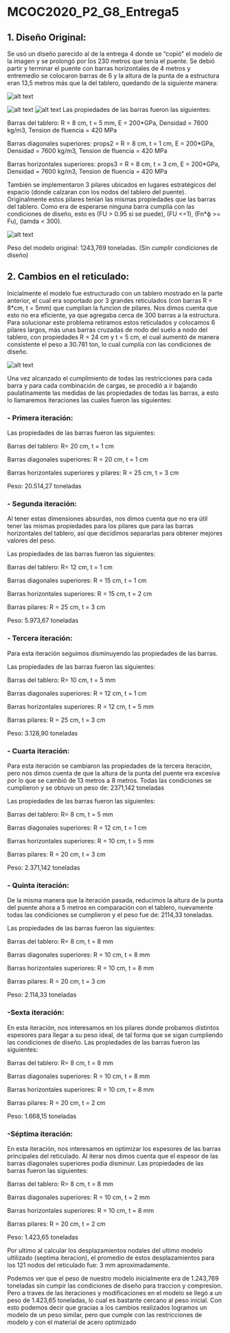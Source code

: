 # MCOC2020_P2_G8_Entrega5
## 1. Diseño Original:

  Se usó un diseño parecido al de la entrega 4 donde se “copió” el modelo de la imagen y se prolongó por los 230 metros que tenía el puente. Se debió partir y terminar el puente con barras horizontales de 4 metros y entremedio se colocaron barras de 6 y la altura de la punta de a estructura eran 13,5 metros más que la del tablero, quedando de la siguiente manera:

![alt text](https://github.com/EduardoGM98/MCOC2020_P2_G8_Entrega5/blob/main/IMAGEN.png)<br>

![alt text](https://github.com/EduardoGM98/MCOC2020_P2_G8_Entrega5/blob/main/IMAGEN2.png)
![alt text](https://github.com/EduardoGM98/MCOC2020_P2_G8_Entrega5/blob/main/IMAGEN3.png)
Las propiedades de las barras fueron las siguientes:

Barras del tablero: R = 8 cm, t = 5 mm, E = 200*GPa, Densidad = 7600 kg/m3, Tension de fluencia = 420 MPa

Barras diagonales superiores: props2 = R = 8 cm, t = 1 cm, E = 200*GPa, Densidad = 7600 kg/m3, Tension de fluencia = 420 MPa

Barras horizontales superiores: props3 = R = 8 cm, t = 3 cm, E = 200*GPa, Densidad = 7600 kg/m3, Tension de fluencia = 420 MPa


También se implementaron 3 pilares ubicados en lugares estratégicos del espacio (donde calzaran con los nodos del tablero del puente). Originalmente estos pilares tenían las mismas propiedades que las barras del tablero. Como era de esperarse ninguna barra cumplía con las condiciones de diseño, esto es (FU > 0.95 si se puede), (FU <=1), (Fn*ϕ >= Fu), (lamda < 300).

![alt text](https://github.com/EduardoGM98/MCOC2020_P2_G8_Entrega5/blob/main/IMAGEN4.png)<br>

Peso del modelo original:   1243,769 toneladas. (Sin cumplir condiciones de diseño)

## 2. Cambios en el reticulado:

Inicialmente el modelo fue estructurado con un tablero mostrado en la parte anterior, el cual era soportado por 3 grandes reticulados (con barras R = 8*cm, t = 5mm) que cumplian la funcion de pilares. Nos dimos cuenta que esto no era eficiente, ya que agregaba cerca de 300 barras a la estructura. 
Para solucionar este problema retiramos estos reticulados y colocamos 6 pilares largos, más unas barras cruzadas de nodo del suelo a nodo del tablero, con propiedades R = 24 cm y t = 5 cm, el cual aumentó de manera consistente el peso a 30.781 ton, lo cual cumplía con las condiciones de diseño. 

![alt text](https://github.com/EduardoGM98/MCOC2020_P2_G8_Entrega5/blob/main/IMAGEN5.png)<br>

Una vez alcanzado el cumplimiento de todas las restricciones para cada barra y para cada combinación de cargas, se procedió a ir bajando paulatinamente las medidas de las propiedades de todas las barras, a esto lo llamaremos iteraciones las cuales fueron las siguientes:


### - Primera iteración:

Las propiedades de las barras fueron las siguientes:

Barras del tablero: R= 20 cm, t = 1 cm 

Barras diagonales superiores: R = 20 cm, t = 1 cm

Barras horizontales superiores y pilares: R = 25 cm, t = 3 cm

Peso: 20.514,27 toneladas


### - Segunda iteración:

Al tener estas dimensiones absurdas, nos dimos cuenta que no era útil tener las mismas propiedades para los pilares que para las barras horizontales del tablero, así que decidimos separarlas para obtener mejores valores del peso.

Las propiedades de las barras fueron las siguientes:

Barras del tablero: R= 12 cm, t = 1 cm 

Barras diagonales superiores: R = 15 cm, t = 1 cm

Barras horizontales superiores: R = 15 cm, t = 2 cm

Barras pilares: R = 25 cm, t = 3 cm

Peso: 5.973,67 toneladas


### - Tercera iteración:

Para esta iteración seguimos disminuyendo las propiedades de las barras.

Las propiedades de las barras fueron las siguientes:

Barras del tablero: R= 10 cm, t = 5 mm 

Barras diagonales superiores: R = 12 cm, t = 1 cm

Barras horizontales superiores: R = 12 cm, t = 5 mm

Barras pilares: R = 25 cm, t = 3 cm

Peso: 3.128,90 toneladas


### - Cuarta iteración:
Para esta iteración se cambiaron las propiedades de la tercera iteración, pero nos dimos cuenta de que la altura de la punta del puente era excesiva por lo que se cambió de 13 metros a 8 metros. Todas las condiciones se cumplieron y se obtuvo un peso de: 2371,142 toneladas

Las propiedades de las barras fueron las siguientes:

Barras del tablero: R= 8 cm, t = 5 mm 

Barras diagonales superiores: R = 12 cm, t = 1 cm

Barras horizontales superiores: R = 10 cm, t = 5 mm

Barras pilares: R = 20 cm, t = 3 cm

Peso: 2.371,142 toneladas


### - Quinta iteración:
De la misma manera que la iteración pasada, reducimos la altura de la punta del puente ahora a 5 metros en comparación con el tablero, nuevamente todas las condiciones se cumplieron y el peso fue de: 2114,33 toneladas.

Las propiedades de las barras fueron las siguientes:

Barras del tablero: R= 8 cm, t = 8 mm 

Barras diagonales superiores: R = 10 cm, t = 8 mm

Barras horizontales superiores: R = 10 cm, t = 8 mm

Barras pilares: R = 20 cm, t = 3 cm

Peso: 2.114,33 toneladas


### -Sexta iteración:
En esta iteración, nos interesamos en los pilares donde probamos distintos espesores para llegar a su peso ideal, de tal forma que se sigan cumpliendo las condiciones de diseño.
Las propiedades de las barras fueron las siguientes:

Barras del tablero: R= 8 cm, t = 8 mm 

Barras diagonales superiores: R = 10 cm, t = 8 mm

Barras horizontales superiores: R = 10 cm, t = 8 mm

Barras pilares: R = 20 cm, t = 2 cm

Peso: 1.668,15 toneladas


### -Séptima iteración:
En esta iteración, nos interesamos en optimizar los espesores de las barras principales del reticulado. Al iterar nos dimos cuenta que el espesor de las barras diagonales superiores podia disminuir. Las propiedades de las barras fueron las siguientes:

Barras del tablero: R= 8 cm, t = 8 mm 

Barras diagonales superiores: R = 10 cm, t = 2 mm

Barras horizontales superiores: R = 10 cm, t = 8 mm

Barras pilares: R = 20 cm, t = 2 cm

Peso: 1.423,65 toneladas 

Por ultimo al calcular los desplazamientos nodales del ultimo modelo ultilizado (septima iteracion), el promedio de estos desplazamientos para los 121 nodos del reticulado fue: 3 mm aproximadamente.<br>

Podemos ver que el peso de nuestro modelo inicialmente era de 1.243,769 toneladas sin cumpir las condiciones de diseño para traccion y compresion. Pero a traves de las iteraciones y modificaciones en el modelo se llegó a un peso de 1.423,65 toneladas, lo cual es bastante cercano al peso inicial. Con esto podemos decir que gracias a los cambios realizados logramos un modelo de un peso similar, pero que cumple con las restricciones de modelo y con el material de acero optimizado


